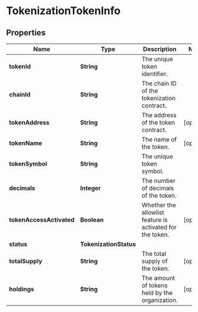 

# TokenizationTokenInfo


## Properties

| Name | Type | Description | Notes |
|------------ | ------------- | ------------- | -------------|
|**tokenId** | **String** | The unique token identifier. |  |
|**chainId** | **String** | The chain ID of the tokenization contract. |  |
|**tokenAddress** | **String** | The address of the token contract. |  [optional] |
|**tokenName** | **String** | The name of the token. |  [optional] |
|**tokenSymbol** | **String** | The unique token symbol. |  |
|**decimals** | **Integer** | The number of decimals of the token. |  |
|**tokenAccessActivated** | **Boolean** | Whether the allowlist feature is activated for the token. |  [optional] |
|**status** | **TokenizationStatus** |  |  |
|**totalSupply** | **String** | The total supply of the token. |  [optional] |
|**holdings** | **String** | The amount of tokens held by the organization. |  [optional] |



